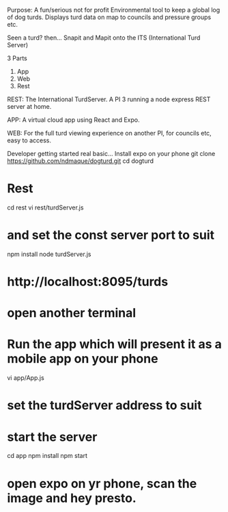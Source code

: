 
Purpose:
A fun/serious not for profit Environmental tool to keep a global log of dog turds.
Displays turd data on map to councils and pressure groups etc. 

Seen a turd? then...
Snapit and Mapit onto the ITS (International Turd Server)


3 Parts
1) App
2) Web
3) Rest

REST:
The International TurdServer.
A PI 3 running a node express REST server at home.

APP:
A virtual cloud app using React and Expo.


WEB:
For the full turd viewing experience on another PI, for councils etc, easy to access.


Developer getting started real basic...
Install expo on your phone
git clone https://github.com/ndmaque/dogturd.git
cd dogturd


# Rest
cd rest
vi rest/turdServer.js 
# and set the const server port to suit
npm install
node turdServer.js
# http://localhost:8095/turds

# open another terminal
# Run the app which will present it as a mobile app on your phone
vi app/App.js 
# set the turdServer address to suit
# start the server
cd app
npm install
npm start

# open expo on yr phone, scan the image and hey presto.



